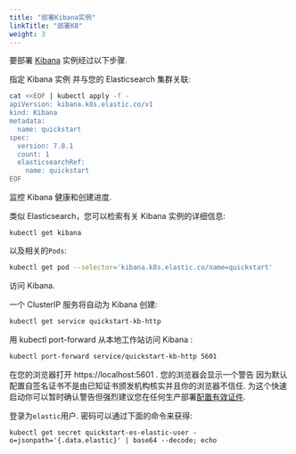```yaml
---
title: "部署Kibana实例"
linkTitle: "部署KB"
weight: 3
---
```


要部署 [Kibana](https://www.elastic.co/guide/en/kibana/7.8/introduction.html#introduction) 实例经过以下步骤.

指定 Kibana 实例 并与您的 Elasticsearch 集群关联:

```sh
cat <<EOF | kubectl apply -f -
apiVersion: kibana.k8s.elastic.co/v1
kind: Kibana
metadata:
  name: quickstart
spec:
  version: 7.8.1
  count: 1
  elasticsearchRef:
    name: quickstart
EOF
```

监控 Kibana 健康和创建进度.

类似 Elasticsearch，您可以检索有关 Kibana 实例的详细信息:

```
kubectl get kibana
```

以及相关的`Pods`:

```sh
kubectl get pod --selector='kibana.k8s.elastic.co/name=quickstart'
```

访问 Kibana.

一个 ClusterIP 服务将自动为 Kibana 创建:

```sh
kubectl get service quickstart-kb-http
```

用 kubectl port-forward 从本地工作站访问 Kibana :

```sh
kubectl port-forward service/quickstart-kb-http 5601
```

在您的浏览器打开 https://localhost:5601 .
您的浏览器会显示一个警告 因为默认配置自签名证书不是由已知证书颁发机构核实并且你的浏览器不信任.
为这个快速启动你可以暂时确认警告但强烈建议您在任何生产部署[配置有效证件](https://www.elastic.co/guide/en/cloud-on-k8s/current/k8s-tls-certificates.html#k8s-setting-up-your-own-certificate).

登录为`elastic`用户. 密码可以通过下面的命令来获得:

```
kubectl get secret quickstart-es-elastic-user -o=jsonpath='{.data.elastic}' | base64 --decode; echo
```
